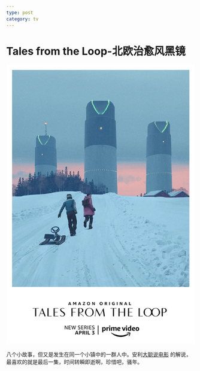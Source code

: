 ```yaml
---
type: post
category: tv
---
```


# Tales from the Loop-北欧治愈风黑镜

![the cover](./2020-04-25-Tales.From.The.Loop.webp)

八个小故事，但又是发生在同一个小镇中的一群人中。安利[大聪说电影](https://www.bilibili.com/video/BV1Ze411x7sd/) 的解说，最喜欢的就是最后一集，时间转瞬即逝啊，珍惜吧，骚年。
